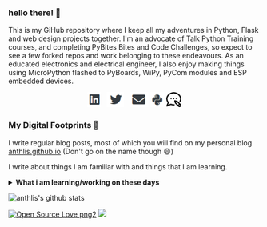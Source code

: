 ### hello there! 👋

This is my GiHub repository where I keep all my adventures in Python, Flask and web design projects together. I'm an advocate of Talk Python Training courses, and completing PyBites Bites and Code Challenges, so expect to see a few forked repos and work belonging to these endeavours. As an educated electronics and electrical engineer, I also enjoy making things using MicroPython flashed to PyBoards, WiPy, PyCom modules and ESP embedded devices. 

<p align='center'>
<a href="https://www.linkedin.com/in/anthonylister/"><img height="30" src="https://github.com/anthlis/anthlis/blob/master/linkedin.png?raw=true"></a>&nbsp;&nbsp;
<a href="https://twitter.com/anthlis"><img height="30" src="https://github.com/anthlis/anthlis/blob/master/twitter.png?raw=true"></a>&nbsp;&nbsp;
<a href="mailto:anthony.lister@gmail.com"><img height="30" src="https://github.com/anthlis/anthlis/blob/master/mail.PNG?raw=true"></a>
<a href="https://codechalleng.es/profiles/Anthlis.com"><img height="30" src="https://github.com/anthlis/anthlis/blob/master/pybites.png?raw=true"></a>
<a href="https://anthlis.github.io"><img height="30" src="https://github.com/anthlis/anthlis/blob/master/blog.png?raw=true"></a>
</p>


### My Digital Footprints 🌱

I write regular blog posts, most of which you will find on my personal blog [anthlis.github.io](https://anthlis.github.io) (Don't go on the name though 😄) 

I write about things I am familiar with and things that I am learning. 

<details>
 <summary><strong>What i am learning/working on these days</strong></summary>
   - Python <br/>
   - Building something awesome in Flask <br/>
   - Blogging (learning, Code Club, STEM, etc) <br/>
   - Swift / SwiftUI
</details>

![anthlis's github stats](https://github-readme-stats.vercel.app/api?username=anthlis&show_icons=true&hide=["prs","issues","contribs"])

<p>
 
[![Open Source Love png2](https://badges.frapsoft.com/os/v2/open-source.png?v=103)](https://github.com/ellerbrock/open-source-badges/)
<img src="https://visitor-badge.glitch.me/badge?page_id=anthlis.visitor-badge"/> 
</p>

